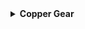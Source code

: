 <details>
<summary><strong>Copper Gear</strong></summary>

<table>
  <tr>
    <td><strong>Name</strong></td>
    <td><strong>Copper Gear</strong></td>
  </tr>
  <tr>
    <td><strong>Description</strong></td>
    <td>Increase attack speed while within the Teleporter zone.</td>
  </tr>
  <tr>
    <td><strong>Details</strong></td>
    <td>Increase <strong>attack speed</strong> by <strong>25%</strong> (<em>+25% per stack</em>) while inside the Teleporter zone.</td>
  </tr>
  <tr>
    <td><strong>Category</strong></td>
    <td>Damage, HoldoutZoneRelated</td>
  </tr>
  <tr>
    <td><strong>Corrupt</strong></td>
    <td><strong>Brass Screws</strong></td>
  </tr>
  <tr>
    <td><strong>Stats</strong></td>
    <td>
      <div style="height: 5px;"></div>
      <table>
          <tr>
            <td align="center"><strong>Stat</strong></th>
            <td align="center"><strong>Value</strong></th>
            <td align="center"><strong>Stack</strong></th>
            <td align="center"><strong>Add</strong></th>
          </tr>
          <tr>
            <td align="center">Attack Speed</td>
            <td align="center">25%</td>
            <td align="center">Linear</td>
            <td align="center">+25%</td>
          </tr>
      </table>
    </td>
  </tr>
  <tr>
    <td><strong>Notes</strong></td>
    <td>
      • Provides the Copper Gear buff while within the teleporter radius.<br>
      • Leaving the teleporter radius will result in the buff expiring after 1 second.<br>
      • Unavailable in the Simulacrum alternate gamemode.<br>
    </td>
  </tr>
</table>

</details>

